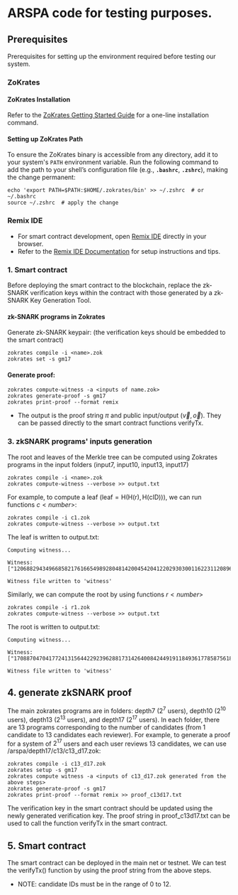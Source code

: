 # ARSPA code for testing purposes.

## Prerequisites
  Prerequisites for setting up the environment required before testing our system.
  
  ### ZoKrates
  #### ZoKrates Installation
  Refer to the [ZoKrates Getting Started Guide](https://zokrates.github.io/gettingstarted.html) for a one-line installation command.
      
  #### Setting up ZoKrates Path
To ensure the ZoKrates binary is accessible from any directory, add it to your system's `PATH` environment variable. Run the following command to add the path to your shell’s configuration file (e.g., **`.bashrc`**, **`.zshrc`**), making the change permanent:

  ```
  echo 'export PATH=$PATH:$HOME/.zokrates/bin' >> ~/.zshrc  # or ~/.bashrc
  source ~/.zshrc  # apply the change
  ```
      
  ### Remix IDE
  - For smart contract development, open [Remix IDE](https://remix.ethereum.org/) directly in your browser. 
  - Refer to the [Remix IDE Documentation](https://remix-ide.readthedocs.io/en/latest/) for setup instructions and tips.

 
### 1. Smart contract
  Before deploying the smart contract to the blockchain, replace the zk-SNARK verification keys within the contract with those generated by a zk-SNARK Key Generation Tool.

#### zk-SNARK programs in Zokrates
  Generate zk-SNARK keypair: (the verification keys should be embedded to the smart contract)
  ```
  zokrates compile -i <name>.zok
  zokrates set -s gm17
  ```
#### Generate proof:
```
zokrates compute-witness -a <inputs of name.zok>
zokrates generate-proof -s gm17
zokrates print-proof --format remix
```
- The output is the proof string $\pi$ and public input/output ($\vec{v},\vec{o}$). They can be passed directly to the smart contract functions $\mathsf{verifyTx}$.

### 3. zkSNARK programs' inputs generation
The root and leaves of the Merkle tree can be computed using Zokrates programs in the input folders (input7, input10, input13, input17)
  ```
  zokrates compile -i <name>.zok
  zokrates compute-witness --verbose >> output.txt
  ```

For example, to compute a leaf ($\mathsf{leaf = H(H(r),H(cID))}$), we can run functions $c<number>$:
  ```
  zokrates compile -i c1.zok
  zokrates compute-witness --verbose >> output.txt
  ```

The leaf is written to output.txt:
  ```
  Computing witness...

  Witness: 
  ["12068829434966858217616654989280481420045420412202930300116223112089659876982"]

  Witness file written to 'witness'
  ```

Similarly, we can compute the root by using functions $r<number>$
  ```
  zokrates compile -i r1.zok
  zokrates compute-witness --verbose >> output.txt
  ```

The root is written to output.txt:
  ```
  Computing witness...

  Witness: 
  ["17088704704177241315644229239628817314264008424491911849361778587561865360994"]

  Witness file written to 'witness'
  ```
## 4. generate zkSNARK proof
The main zokrates programs are in folders: depth7 ($2^7$ users), depth10 ($2^{10}$ users), depth13 ($2^{13}$ users), and depth17 ($2^{17}$ users).
In each folder, there are 13 programs corresponding to the number of candidates (from 1 candidate to 13 candidates each reviewer).
For example, to generate a proof for a system of $2^{17}$ users and each user reviews 13 candidates, we can use /arspa/depth17/c13/c13_d17.zok:
  ```
  zokrates compile -i c13_d17.zok
  zokrates setup -s gm17
  zokrates compute witness -a <inputs of c13_d17.zok generated from the above steps>
  zokrates generate-proof -s gm17
  zokrates print-proof --format remix >> proof_c13d17.txt
  ```
The verification key in the smart contract should be updated using the newly generated verification key.
The proof string in proof_c13d17.txt can be used to call the function verifyTx in the smart contract.

## 5. Smart contract
The smart contract can be deployed in the main net or testnet.
We can test the verifyTx() function by using the proof string from the above steps.
- NOTE: candidate IDs must be in the range of 0 to 12.
